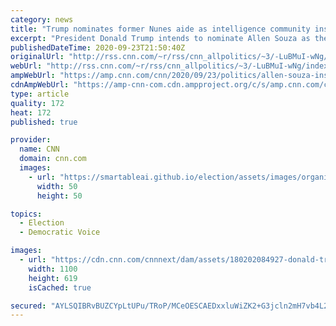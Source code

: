 ```yaml
---
category: news
title: "Trump nominates former Nunes aide as intelligence community inspector general"
excerpt: "President Donald Trump intends to nominate Allen Souza as the next inspector general for the intel community after firing the previous inspector general, Michael Atkinson, in April.\n    \n"
publishedDateTime: 2020-09-23T21:50:40Z
originalUrl: "http://rss.cnn.com/~r/rss/cnn_allpolitics/~3/-LuBMuI-wNg/index.html"
webUrl: "http://rss.cnn.com/~r/rss/cnn_allpolitics/~3/-LuBMuI-wNg/index.html"
ampWebUrl: "https://amp.cnn.com/cnn/2020/09/23/politics/allen-souza-inspector-general-intelligence-community/index.html"
cdnAmpWebUrl: "https://amp-cnn-com.cdn.ampproject.org/c/s/amp.cnn.com/cnn/2020/09/23/politics/allen-souza-inspector-general-intelligence-community/index.html"
type: article
quality: 172
heat: 172
published: true

provider:
  name: CNN
  domain: cnn.com
  images:
    - url: "https://smartableai.github.io/election/assets/images/organizations/cnn.com-50x50.jpg"
      width: 50
      height: 50

topics:
  - Election
  - Democratic Voice

images:
  - url: "https://cdn.cnn.com/cnnnext/dam/assets/180202084927-donald-trump-returns-to-white-house-02-01-2018-super-tease.jpg"
    width: 1100
    height: 619
    isCached: true

secured: "AYLSQIBRvBUZCYpLtUPu/TRoP/MCeOESCAEDxxluWiZK2+G3jcln2mH7vb4L2gFoJqB2GS89pwcMLbaLbfgCRo2rFHzMkDsbGD6G9rRMDCV4AuY8jyuDz7ujhcFEUN18Mg36oMJ0le8NfLd/qm27ELjQqnNg8aLHHulgnyg3rZyAEsTWU9H19C0TjMMdIClEgA8TYW1aXuCcNGRGkwOeejsOKu+zDwD5SqmTmvzLhvPyGfTM2Sp6yX6g+dFvGXVY6vmPGgePTefmF5raC0PgYzCDeeDqA9kbEvuYPeNYKe2ptNF9uLjVDF8HDFrBJM4qOBeeOkSiIzLwXcom7LIPx94aKNGaMKQ0uATv81hvqb4=;Ykbb5ZFXFNZT/oLJ2pYzVQ=="
---
```


